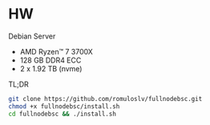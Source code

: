 # HW

Debian Server

<!-- TOC -->
- AMD Ryzen™ 7 3700X
- 128 GB DDR4 ECC
- 2 x 1.92 TB (nvme)
<!-- TOC -->

TL;DR

```bash
git clone https://github.com/romuloslv/fullnodebsc.git
chmod +x fullnodebsc/install.sh
cd fullnodebsc && ./install.sh
```
